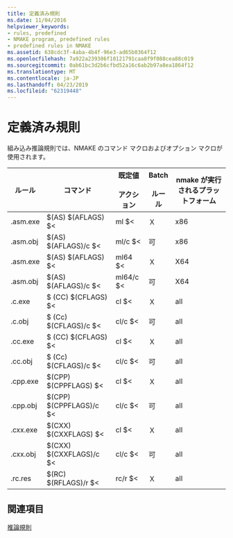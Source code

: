 ```yaml
---
title: 定義済み規則
ms.date: 11/04/2016
helpviewer_keywords:
- rules, predefined
- NMAKE program, predefined rules
- predefined rules in NMAKE
ms.assetid: 638cdc3f-4aba-4b4f-96e3-ad65b0364f12
ms.openlocfilehash: 7a922a239306f10121791caa8f9f088cea88c019
ms.sourcegitcommit: 0ab61bc3d2b6cfbd52a16c6ab2b97a8ea1864f12
ms.translationtype: MT
ms.contentlocale: ja-JP
ms.lasthandoff: 04/23/2019
ms.locfileid: "62319448"
---
```

# <a name="predefined-rules"></a>定義済み規則

組み込み推論規則では、NMAKE のコマンド マクロおよびオプション マクロが使用されます。

|ルール|コマンド|既定値<br /><br /> アクション|Batch<br /><br /> ルール|nmake が実行されるプラットフォーム|
|----------|-------------|------------------------|--------------------|----------------------------|
|.asm.exe|$(AS) $(AFLAGS) $&LT;|ml $<|Ｘ|x86|
|.asm.obj|$(AS) $(AFLAGS)/c $<|ml/c $<|可|x86|
|.asm.exe|$(AS) $(AFLAGS) $&LT;|ml64 $<|Ｘ|X64|
|.asm.obj|$(AS) $(AFLAGS)/c $<|ml64/c $<|可|X64|
|.c.exe|$ (CC) $(CFLAGS) $&LT;|cl $<|Ｘ|all|
|.c.obj|$ (Cc) $(CFLAGS)/c $<|cl/c $<|可|all|
|.cc.exe|$ (CC) $(CFLAGS) $&LT;|cl $<|Ｘ|all|
|.cc.obj|$ (Cc) $(CFLAGS)/c $<|cl/c $<|可|all|
|.cpp.exe|$(CPP) $(CPPFLAGS) $&LT;|cl $<|Ｘ|all|
|.cpp.obj|$(CPP) $(CPPFLAGS)/c $<|cl/c $<|可|all|
|.cxx.exe|$(CXX) $(CXXFLAGS) $&LT;|cl $<|Ｘ|all|
|.cxx.obj|$(CXX) $(CXXFLAGS)/c $<|cl/c $<|可|all|
|.rc.res|$(RC) $(RFLAGS)/r $<|rc/r $<|Ｘ|all|

## <a name="see-also"></a>関連項目

[推論規則](inference-rules.md)
